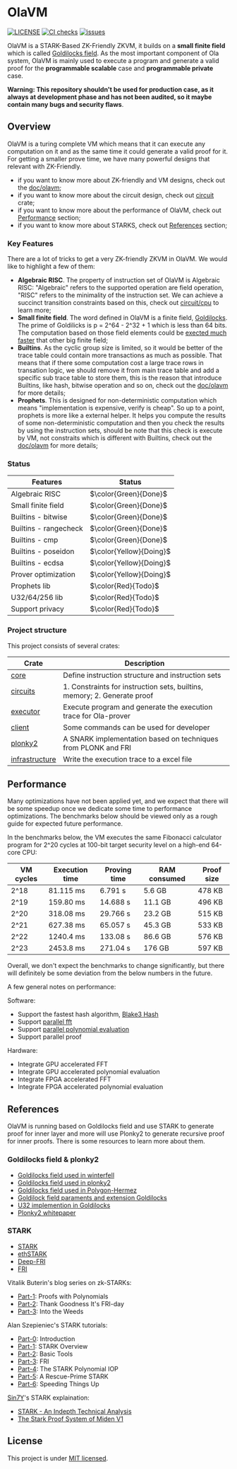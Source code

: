 # OlaVM

[![LICENSE](https://img.shields.io/badge/license-MIT-blue.svg)](https://github.com/Sin7Y/olavm/blob/main/LICENSE)
[![CI checks](https://github.com/Sin7Y/olavm/actions/workflows/rust.yml/badge.svg)](https://github.com/Sin7Y/olavm/actions/workflows/unit_test.yml)
[![issues](https://img.shields.io/github/issues/Sin7Y/olavm)](https://github.com/Sin7Y/olavm/issues?q=is%3Aopen)

OlaVM is a STARK-Based ZK-Friendly ZKVM, it builds on a **small finite field** which is called [Goldilocks field](https://github.com/mir-protocol/plonky2/blob/main/field/src/goldilocks_field.rs). As the most important component of Ola system, OlaVM is mainly used to execute a program and generate a valid proof for the **programmable scalable** case and **programmable private** case.

**Warning: This repository shouldn't be used for production case, as it always at development phase and has not been audited, so it maybe contain many bugs and security flaws**.

## Overview

OlaVM is a turing complete VM which means that it can execute any computation on it and as the same time it could generate a valid proof for it. For getting a smaller prove time, we have many powerful designs that relevant with ZK-Friendly.

- if you want to know more about ZK-friendly and VM designs, check out the [doc/olavm](https://github.com/Sin7Y/olavm/blob/main/docs/olavm/olavm_sepc.pdf);
- if you want to know more about the circuit design, check out [circuit](circuits) crate;
- if you want to know more about the performance of OlaVM, check out [Performance](#performance) section;
- if you want to know more about STARKS, check out [References](#references) section;

### Key Features

There are a lot of tricks to get a very ZK-friendly ZKVM in OlaVM. We would like to highlight a few of them:

- **Algebraic RISC**. The property of instruction set of OlaVM is Algebraic RISC: "Algebraic" refers to the supported operation are field operation, "RISC" refers to the minimality of the instruction set. We can achieve a succinct transition constraints based on this, check out [circuit/cpu](https://github.com/Sin7Y/olavm/tree/main/circuits/src/cpu) to learn more;
- **Small finite field**. The word defined in OlaVM is a finite field, [Goldilocks]((https://github.com/mir-protocol/plonky2/blob/main/field/src/goldilocks_field.rs)). The prime of Goldilicks is p = 2^64 - 2^32 + 1 which is less than 64 bits. The computation based on those field elements could be [exected much faster](https://twitter.com/rel_zeta_tech/status/1622984483359129601) that other big finite field;
- **Builtins**. As the cyclic group size is limited, so it would be better of the trace table could contain more transactions as much as possible. That means that if there some computation cost a large trace rows in transation logic, we should remove it from main trace table and add a specific sub trace table to store them, this is the reason that introduce Builtins, like hash, bitwise operation and so on, check out the [doc/olavm](https://github.com/Sin7Y/olavm/blob/main/docs/olavm/olavm_sepc.pdf) for more details;
- **Prophets**. This is designed for non-deterministic computation which means "implementation is expensive, verify is cheap". So up to a point, prophets is more like a external helper. It helps you compute the results of some non-deterministic computation and then you check the results by using the instruction sets, should be note that this check is execute by VM, not constraits which is different with Builtins, check out the [doc/olavm](https://github.com/Sin7Y/olavm/blob/main/docs/olavm/olavm_sepc.pdf) for more details;

### Status

| Features                   |         Status         |
|----------------------------|------------------------|
| Algebraic RISC             | $\color{Green}{Done}$  |
| Small finite field         | $\color{Green}{Done}$  |
| Builtins - bitwise         | $\color{Green}{Done}$  |
| Builtins - rangecheck      | $\color{Green}{Done}$  |
| Builtins - cmp             | $\color{Green}{Done}$  |
| Builtins - poseidon        | $\color{Yellow}{Doing}$|
| Builtins - ecdsa           | $\color{Yellow}{Doing}$|
| Prover optimization        | $\color{Yellow}{Doing}$|
| Prophets lib               | $\color{Red}{Todo}$    |
| U32/64/256 lib             | $\color{Red}{Todo}$    |
| Support privacy            | $\color{Red}{Todo}$    |

### Project structure

This project consists of several crates:

| Crate                      | Description |
|----------------------------|-------------|
| [core](core)               | Define instruction structure and instruction sets       |
| [circuits](circuits)       | 1. Constraints for instruction sets, builtins, memory; 2. Generate proof        |
| [executor](executor)       | Execute program and generate the execution trace for Ola-prover |
| [client](client)           | Some commands can be used for developer        |
| [plonky2](plonky2)         | A SNARK implementation based on techniques from PLONK and FRI   |
| [infrastructure](circuits) | Write the execution trace to a excel file       |

## Performance

Many optimizations have not been applied yet, and we expect that there will be some speedup once we dedicate some time to performance optimizations. The benchmarks below should be viewed only as a rough guide for expected future performance.

In the benchmarks below, the VM executes the same Fibonacci calculator program for 2^20 cycles at 100-bit target security level on a high-end 64-core CPU:

| VM cycles | Execution time | Proving time | RAM consumed | Proof size |
|-----------|----------------|--------------|--------------|------------|
| 2^18      | 81.115 ms      | 6.791 s      | 5.6 GB       | 478 KB     |
| 2^19      | 159.80 ms      | 14.688 s     | 11.1 GB      | 496 KB     |
| 2^20      | 318.08 ms      | 29.766 s     | 23.2 GB      | 515 KB     |
| 2^21      | 627.38 ms      | 65.057 s     | 45.3 GB      | 533 KB     |
| 2^22      | 1240.4 ms      | 133.08 s     | 86.6 GB      | 576 KB     |
| 2^23      | 2453.8 ms      | 271.04 s     | 176 GB       | 597 KB     |

Overall, we don't expect the benchmarks to change significantly, but there will definitely be some deviation from the below numbers in the future.

A few general notes on performance:

Software:

- Support the fastest hash algorithm, [Blake3 Hash](https://github.com/BLAKE3-team/BLAKE3-specs/blob/master/blake3.pdf)
- Support [parallel fft](https://github.com/facebook/winterfell/tree/main/math/src/fft)
- Support [parallel polynomial evaluation](https://github.com/facebook/winterfell/tree/main/math/src/fft)
- Support parallel proof

Hardware:

- Integrate GPU accelerated FFT
- Integrate GPU accelerated polynomial evaluation
- Integrate FPGA accelerated FFT
- Integrate FPGA accelerated polynomial evaluation

## References

OlaVM is running based on Goldilocks field and use STARK to generate proof for inner layer and more will use Plonky2 to generate recursive proof for inner proofs. There is some resources to learn more about them.

### Goldilocks field & plonky2

- [Goldilocks field used in winterfell](https://github.com/novifinancial/winterfell/blob/main/math/src/field/f64/mod.rs)
- [Goldilocks field used in plonky2](https://github.com/mir-protocol/plonky2/blob/main/field/src/goldilocks_field.rs)
- [Goldilocks field used in Polygon-Hermez](https://github.com/0xPolygonHermez/goldilocks)
- [Goldilock field paraments and extension Goldilocks](https://cronokirby.com/notes/2022/09/the-goldilocks-field/)
- [U32 implemention in Goldilocks](https://hackmd.io/@bobbinth/H1aCWWy7F)
- [Plonky2 whitepaper](https://github.com/mir-protocol/plonky2/blob/main/plonky2/plonky2.pdf)

### STARK

- [STARK](https://eprint.iacr.org/2018/046.pdf)
- [ethSTARK](https://eprint.iacr.org/2021/582.pdf)
- [Deep-FRI](https://arxiv.org/pdf/1903.12243.pdf)
- [FRI](https://drops.dagstuhl.de/opus/volltexte/2018/9018/pdf/LIPIcs-ICALP-2018-14.pdf)

Vitalik Buterin's blog series on zk-STARKs:

- [Part-1](https://vitalik.ca/general/2017/11/09/starks_part_1.html): Proofs with Polynomials
- [Part-2](https://vitalik.ca/general/2017/11/22/starks_part_2.html): Thank Goodness It's FRI-day
- [Part-3](https://vitalik.ca/general/2018/07/21/starks_part_3.html): Into the Weeds

Alan Szepieniec's STARK tutorials:

- [Part-0](https://aszepieniec.github.io/stark-anatomy/): Introduction
- [Part-1](https://aszepieniec.github.io/stark-anatomy/overview): STARK Overview
- [Part-2](https://aszepieniec.github.io/stark-anatomy/basic-tools): Basic Tools
- [Part-3](https://aszepieniec.github.io/stark-anatomy/fri): FRI
- [Part-4](https://aszepieniec.github.io/stark-anatomy/stark): The STARK Polynomial IOP
- [Part-5](https://aszepieniec.github.io/stark-anatomy/rescue-prime): A Rescue-Prime STARK
- [Part-6](https://aszepieniec.github.io/stark-anatomy/faster): Speeding Things Up

[Sin7Y](https://twitter.com/Sin7y_Labs)'s STARK explaination:

- [STARK - An Indepth Technical Analysis](https://hackmd.io/@sin7y/HktwgoeKq)
- [The Stark Proof System of Miden V1](https://hackmd.io/@sin7y/HkIELMUu9)

## License

This project is under [MIT licensed](./LICENSE).
